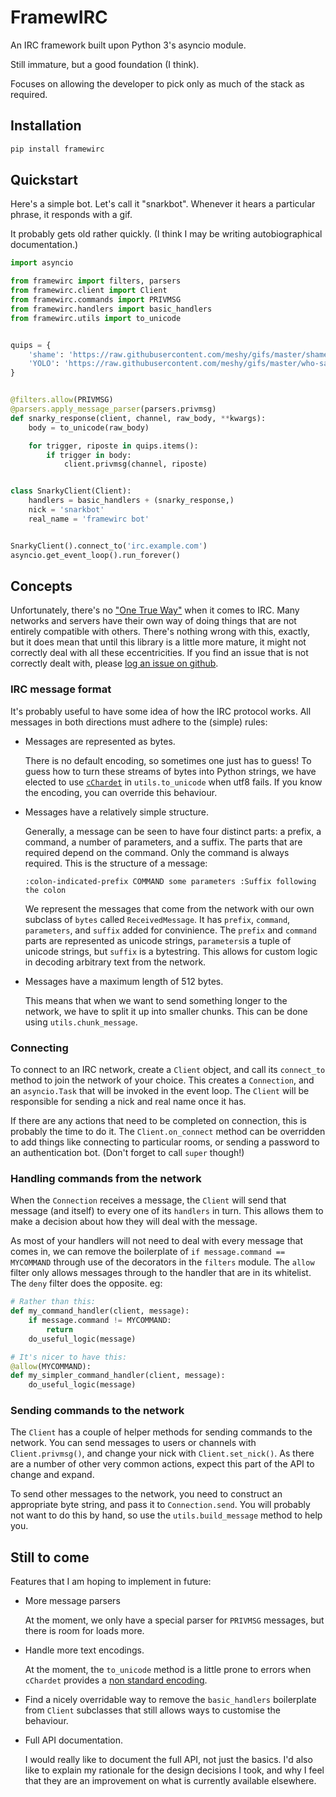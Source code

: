 # FramewIRC

An IRC framework built upon Python 3's asyncio module.

Still immature, but a good foundation (I think).

Focuses on allowing the developer to pick only as much of the stack as required.


## Installation

```bash
pip install framewirc
```


## Quickstart

Here's a simple bot. Let's call it "snarkbot". Whenever it hears a particular
phrase, it responds with a gif.

It probably gets old rather quickly. (I think I may be writing autobiographical
documentation.)

```python
import asyncio

from framewirc import filters, parsers
from framewirc.client import Client
from framewirc.commands import PRIVMSG
from framewirc.handlers import basic_handlers
from framewirc.utils import to_unicode


quips = {
    'shame': 'https://raw.githubusercontent.com/meshy/gifs/master/shame-bell.gif',
    'YOLO': 'https://raw.githubusercontent.com/meshy/gifs/master/who-said-yolo.gif',
}


@filters.allow(PRIVMSG)
@parsers.apply_message_parser(parsers.privmsg)
def snarky_response(client, channel, raw_body, **kwargs):
    body = to_unicode(raw_body)

    for trigger, riposte in quips.items():
        if trigger in body:
            client.privmsg(channel, riposte)


class SnarkyClient(Client):
    handlers = basic_handlers + (snarky_response,)
    nick = 'snarkbot'
    real_name = 'framewirc bot'


SnarkyClient().connect_to('irc.example.com')
asyncio.get_event_loop().run_forever()
```


## Concepts

Unfortunately, there's no ["One True Way"][xkcd-standards] when it comes to
IRC. Many networks and servers have their own way of doing things that are not
entirely compatible with others. There's nothing wrong with this, exactly, but
it does mean that until this library is a little more mature, it might not
correctly deal with all these eccentricities. If you find an issue that is not
correctly dealt with, please [log an issue on github][github-issues].


### IRC message format

It's probably useful to have some idea of how the IRC protocol works. All
messages in both directions must adhere to the (simple) rules:

- Messages are represented as bytes.

  There is no default encoding, so sometimes one just has to guess! To guess
  how to turn these streams of bytes into Python strings, we have elected to
  use [`cChardet`][cchardet-home] in `utils.to_unicode` when utf8 fails. If you
  know the encoding, you can override this behaviour.

- Messages have a relatively simple structure.

  Generally, a message can be seen to have four distinct parts: a prefix, a
  command, a number of parameters, and a suffix. The parts that are required
  depend on the command. Only the command is always required. This is the
  structure of a message:

  ```
  :colon-indicated-prefix COMMAND some parameters :Suffix following the colon
  ```

  We represent the messages that come from the network with our own subclass of
  `bytes` called `ReceivedMessage`. It has `prefix`, `command`, `parameters`,
  and `suffix` added for convinience. The `prefix` and `command` parts are
  represented as unicode strings, `parameters`is a tuple of unicode strings,
  but `suffix` is a bytestring. This allows for custom logic in decoding
  arbitrary text from the network.

- Messages have a maximum length of 512 bytes.

  This means that when we want to send something longer to the network, we have
  to split it up into smaller chunks. This can be done using
  `utils.chunk_message`.


### Connecting

To connect to an IRC network, create a `Client` object, and call its
`connect_to` method to join the network of your choice. This creates a
`Connection`, and an `asyncio.Task` that will be invoked in the event loop. The
`Client` will be responsible for sending a nick and real name once it has.

If there are any actions that need to be completed on connection, this is
probably the time to do it. The `Client.on_connect` method can be overridden to
add things like connecting to particular rooms, or sending a password to an
authentication bot. (Don't forget to call `super` though!)


### Handling commands from the network

When the `Connection` receives a message, the `Client` will send that message
(and itself) to every one of its `handlers` in turn. This allows them to make a
decision about how they will deal with the message.

As most of your handlers will not need to deal with every message that comes
in, we can remove the boilerplate of `if message.command == MYCOMMAND` through
use of the decorators in the `filters` module. The `allow` filter only allows
messages through to the handler that are in its whitelist. The `deny` filter
does the opposite. eg:

```python
# Rather than this:
def my_command_handler(client, message):
    if message.command != MYCOMMAND:
        return
    do_useful_logic(message)

# It's nicer to have this:
@allow(MYCOMMAND):
def my_simpler_command_handler(client, message):
    do_useful_logic(message)
```


### Sending commands to the network

The `Client` has a couple of helper methods for sending commands to the
network. You can send messages to users or channels with `Client.privmsg()`,
and change your nick with `Client.set_nick()`. As there are a number of other
very common actions, expect this part of the API to change and expand.

To send other messages to the network, you need to construct an appropriate
byte string, and pass it to `Connection.send`. You will probably not want to do
this by hand, so use the `utils.build_message` method to help you.


## Still to come

Features that I am hoping to implement in future:

- More message parsers

  At the moment, we only have a special parser for `PRIVMSG` messages, but
  there is room for loads more.

- Handle more text encodings.

  At the moment, the `to_unicode` method is a little prone to errors when
  `cChardet` provides a [non standard encoding][cchardet-issue-13].

- Find a nicely overridable way to remove the `basic_handlers` boilerplate from
  `Client` subclasses that still allows ways to customise the behaviour.

- Full API documentation.

  I would really like to document the full API, not just the basics. I'd also
  like to explain my rationale for the design decisions I took, and why I feel
  that they are an improvement on what is currently available elsewhere.

[cchardet-home]: https://github.com/PyYoshi/cChardet/
[cchardet-issue-13]: https://github.com/PyYoshi/cChardet/issues/13
[github-issues]: https://github.com/meshy/framewirc/issues/
[xkcd-standards]: https://xkcd.com/927/
